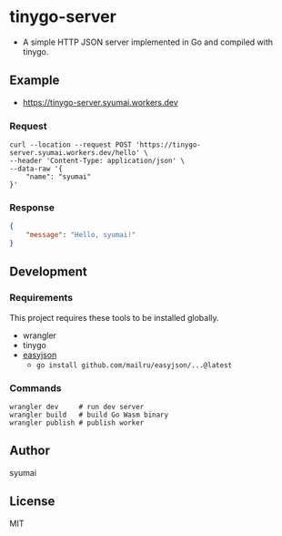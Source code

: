 # tinygo-server

* A simple HTTP JSON server implemented in Go and compiled with tinygo.

## Example

* https://tinygo-server.syumai.workers.dev

### Request

```
curl --location --request POST 'https://tinygo-server.syumai.workers.dev/hello' \
--header 'Content-Type: application/json' \
--data-raw '{
    "name": "syumai"
}'
```

### Response

```json
{
    "message": "Hello, syumai!"
}
```

## Development

### Requirements

This project requires these tools to be installed globally.

* wrangler
* tinygo
* [easyjson](https://github.com/mailru/easyjson)
  - `go install github.com/mailru/easyjson/...@latest`

### Commands

```
wrangler dev     # run dev server
wrangler build   # build Go Wasm binary
wrangler publish # publish worker
```

## Author

syumai

## License

MIT
